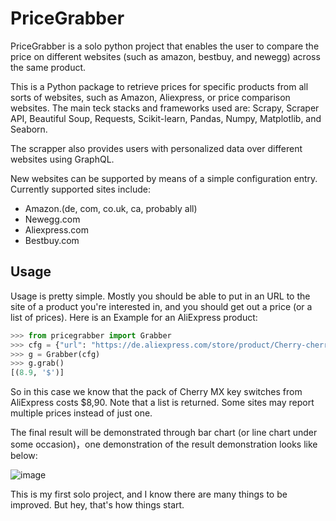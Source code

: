 PriceGrabber
============
PriceGrabber is a solo python project that enables the user to compare the price on different websites (such as amazon, bestbuy, and newegg) across the same product. 

This is a Python package to retrieve prices for specific products from all sorts of websites, such as Amazon, Aliexpress, or price comparison websites. The main teck stacks and frameworks used are: Scrapy, Scraper API, Beautiful Soup, Requests, Scikit-learn, Pandas, Numpy, Matplotlib, and Seaborn.

The scrapper also provides users with personalized data over different websites using GraphQL.

New websites can be supported by means of a simple configuration entry. Currently supported sites include:

* Amazon.(de, com, co.uk, ca, probably all)
* Newegg.com
* Aliexpress.com
* Bestbuy.com

Usage
-----

Usage is pretty simple. Mostly you should be able to put in an URL to the site of a product you're interested in, and you should get out a price (or a list of prices). Here is an Example for an AliExpress product:

```python
>>> from pricegrabber import Grabber
>>> cfg = {"url": "https://de.aliexpress.com/store/product/Cherry-cherry-shaft-shaft-mx-mechanical-keyboard-shaft-switch-black-shaft-tea-shaft-white-shaft-green/2230037_32682571027.html?spm=a2g0x.12010612.8148356.2.75987786TNUZUO"}
>>> g = Grabber(cfg)
>>> g.grab()
[(8.9, '$')]
```

So in this case we know that the pack of Cherry MX key switches from AliExpress costs $8,90. Note that a list is returned. Some sites may report multiple prices instead of just one.

The final result will be demonstrated through bar chart (or line chart under some occasion)，one demonstration of the result demonstration looks like below:

![image](https://user-images.githubusercontent.com/73679709/151211219-6ae85f39-5ea4-4ff8-bfe7-fa597d8c6a26.png)


This is my first solo project, and I know there are many things to be improved. But hey, that's how things start.
